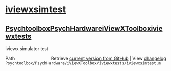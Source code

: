 # [iviewxsimtest](iviewxsimtest)
## [Psychtoolbox](Psychtoolbox)[PsychHardware](PsychHardware)[iViewXToolbox](iViewXToolbox)[iviewxtests](iviewxtests)

iviewx simulator test  




<div class="code_header" style="text-align:right;">
  <span style="float:left;">Path&nbsp;&nbsp;</span> <span class="counter">Retrieve <a href=
  "https://raw.github.com/Psychtoolbox-3/Psychtoolbox-3/beta/Psychtoolbox/PsychHardware/iViewXToolbox/iviewxtests/iviewxsimtest.m">current version from GitHub</a> | View <a href=
  "https://github.com/Psychtoolbox-3/Psychtoolbox-3/commits/beta/Psychtoolbox/PsychHardware/iViewXToolbox/iviewxtests/iviewxsimtest.m">changelog</a></span>
</div>
<div class="code">
  <code>Psychtoolbox/PsychHardware/iViewXToolbox/iviewxtests/iviewxsimtest.m</code>
</div>

